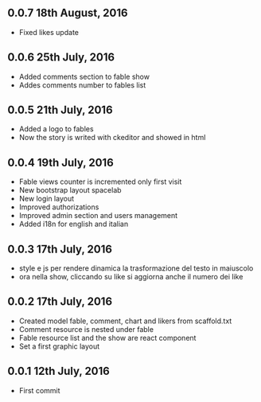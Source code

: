 0.0.7 18th August, 2016
---------------------
* Fixed likes update 

0.0.6 25th July, 2016
---------------------
* Added comments section to fable show
* Addes comments number to fables list

0.0.5 21th July, 2016
---------------------
* Added a logo to fables
* Now the story is writed with ckeditor and showed in html

0.0.4 19th July, 2016
---------------------
* Fable views counter is incremented only first visit
* New bootstrap layout spacelab
* New login layout
* Improved authorizations
* Improved admin section and users management
* Added i18n for english and italian

0.0.3 17th July, 2016
---------------------
* style e js per rendere dinamica la trasformazione del testo in maiuscolo
* ora nella show, cliccando su like si aggiorna anche il numero dei like

0.0.2 17th July, 2016
---------------------
* Created model fable, comment, chart and likers from scaffold.txt
* Comment resource is nested under fable
* Fable resource list and the show are react component
* Set a first graphic layout

0.0.1 12th July, 2016
---------------------
* First commit

